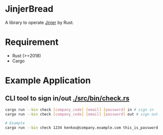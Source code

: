 # JinjerBread

A library to operate [Jinjer](https://kintai.jinjer.biz/) by Rust.

# Requirement
- Rust (>=2018)
- Cargo

# Example Application
## CLI tool to sign in/out [./src/bin/check.rs](./src/bin/check.rs)
```bash
cargo run --bin check [company_code] [email] [password] in # sign in
cargo run --bin check [company_code] [email] [password] out # sign out 

# Example
cargo run --bin check 1234 kenkou@company.example.com this_is_password out
```
